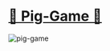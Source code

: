 # [🎲 Pig-Game 🐷](https://saadmahi.github.io/49-Pig-Game/)
![pig-game](https://github.com/SaadMahi/49-Pig-Game/assets/117567622/8e971ac3-efe2-4811-b0fa-a6cadecdadf9)

